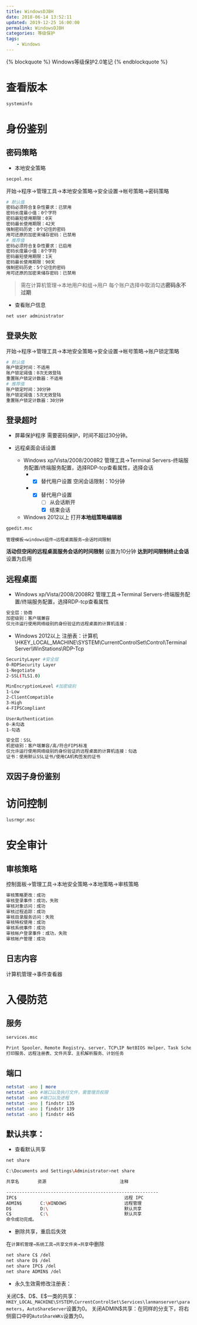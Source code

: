 ```yaml
---
title: WindowsDJBH
date: 2018-06-14 13:52:11
updated: 2019-12-25 16:00:00
permalink: WindowsDJBH
categories: 等级保护
tags: 
    - Windows
---
```

{% blockquote %}
Windows等级保护2.0笔记
{% endblockquote %}
<!--more-->
# 查看版本
```bash
systeminfo
```

# 身份鉴别
## 密码策略
- 本地安全策略

```bash 命令行打开
secpol.msc
```

开始→程序→管理工具→本地安全策略→安全设置→帐号策略→密码策略
```bash
# 默认值
密码必须符合复杂性要求：已禁用
密码长度最小值：0个字符
密码最短使用期限：0天
密码最长使用期限：42天
强制密码历史：0个记住的密码
用可还原的加密来储存密码：已禁用
# 推荐值
密码必须符合复杂性要求：已启用
密码长度最小值：8个字符
密码最短使用期限：1天
密码最长使用期限：90天
强制密码历史：5个记住的密码
用可还原的加密来储存密码：已禁用
```
>需在计算机管理→本地用户和组→用户 每个账户选择中取消勾选**密码永不过期**

- 查看账户信息

```bash
net user administrator
```

## 登录失败
开始→程序→管理工具→本地安全策略→安全设置→帐号策略→账户锁定策略
```bash
# 默认值
账户锁定时间：不适用
账户锁定阈值：0次无效登陆
重置账户锁定计数器：不适用
# 推荐值
账户锁定时间：30分钟
账户锁定阈值：5次无效登陆
重置账户锁定计数器：30分钟
```

## 登录超时
- 屏幕保护程序
需要密码保护，时间不超过30分钟。

- 远程桌面会话设置
    - Windows xp/Vista/2008/2008R2
管理工具→Terminal Servers-终端服务配置/终端服务配置，选择RDP-tcp查看属性，选择会话
        - - [x] 替代用户设置
空闲会话限制：10分钟
        - - [x] 替代用户设置
            - [ ] 从会话断开
            - [x] 结束会话

    - Windows 2012以上
打开**本地组策略编辑器**
```bash
gpedit.msc 
```
    管理模板→windows组件→远程桌面服务→会话时间限制
**活动但空闲的远程桌面服务会话的时间限制** 设置为10分钟
**达到时间限制终止会话** 设置为启用

## 远程桌面
- Windows xp/Vista/2008/2008R2
管理工具→Terminal Servers-终端服务配置/终端服务配置，选择RDP-tcp查看属性
```bash
安全层：协商
加密级别：客户端兼容
仅允许运行使用网络级别的身份验证的远程桌面的计算机连接：
```
- Windows 2012以上
注册表：计算机\HKEY_LOCAL_MACHINE\SYSTEM\CurrentControlSet\Control\Terminal Server\WinStations\RDP-Tcp
```bash
SecurityLayer #安全层
0-RDPSecurity Layer
1-Negotiate
2-SSL(TLS1.0)

MinEncryptionLevel #加密级别
1-Low
2-ClientCompatible
3-High
4-FIPSCompliant

UserAuthentication
0-未勾选
1-勾选
```

```bash 推荐值
安全层：SSL
机密级别：客户端兼容/高/符合FIPS标准
仅允许运行使用网络级别的身份验证的远程桌面的计算机连接：勾选
证书：使用默认SSL证书/使用CA机构签发的证书
```

## 双因子身份鉴别

# 访问控制
```bash 用户账户和组
lusrmgr.msc
```

# 安全审计
## 审核策略
控制面板→管理工具→本地安全策略→本地策略→审核策略
```txt 推荐值
审核策略更改：成功
审核登录事件：成功，失败
审核对象访问：成功
审核过程追踪：成功
审核目录服务访问：失败
审核特权使用：成功
审核系统事件：成功
审核帐户登录事件：成功，失败
审核帐户管理：成功
```

## 日志内容
计算机管理→事件查看器

# 入侵防范

## 服务
```bash 命令行
services.msc
```

```txt 可能的多余服务
Print Spooler、Remote Registry、server、TCP\IP NetBIOS Helper、Task Scheduler
打印服务、远程注册表、文件共享、主机解析服务、计划任务
```

## 端口
```bash
netstat -ano | more
netstat -anb #端口以及执行文件，需管理员权限
netstat -ano #端口以及进程
netstat -ano | findstr 135
netstat -ano | findstr 139
netstat -ano | findstr 445
```

## 默认共享：
- 查看默认共享

```bash 查看默认共享命令
net share
```

```bash 参数
C:\Documents and Settings\Administrator>net share

共享名       资源                            注释

----------------------------------------------------------
IPC$                                         远程 IPC
ADMIN$       C:\WINDOWS                      远程管理
D$           D:\                             默认共享
C$           C:\                             默认共享
命令成功完成。
```

- 删除共享，重启后失效

在`计算机管理→系统工具→共享文件夹→共享`中删除
```bash 命令行
net share C$ /del
net share D$ /del
net share IPC$ /del
net share ADMIN$ /del
```

- 永久生效需修改注册表：

关闭C\$、D\$、E\$一类的共享：`HKEY_LOCAL_MACHINE\SYSTEM\CurrentControlSet\Services\lanmanserver\parameters`，`AutoShareServer`设置为0。
关闭ADMIN$共享：在同样的分支下，将右侧窗口中的`AutoShareWKs`设置为0。

<br>
<br>
